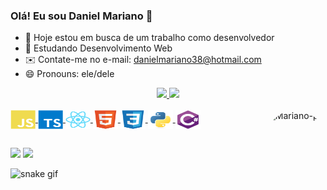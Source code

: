 ### Olá! Eu sou Daniel Mariano 👋
 

- 🔭 Hoje estou em busca de um trabalho como desenvolvedor
- 🌱 Estudando Desenvolvimento Web
- ✉️ Contate-me no e-mail: danielmariano38@hotmail.com
- 😄 Pronouns: ele/dele

<div align="center">
  <a href="https://github.com/Marianodan">
  <img height="180em" src="https://github-readme-stats.vercel.app/api?username=Marianodan&show_icons=true&theme=chartreuse-dark&include_all_commits=true&count_private=true"/>
  <img height="180em" src="https://github-readme-stats.vercel.app/api/top-langs/?username=MarianoDan&layout=compact&langs_count=7&theme=chartreuse-dark"/>
</div>
  
  <div style="display: inline_block"><br>
  <img align="center" alt="MarianoJs" height="30" width="40" src="https://raw.githubusercontent.com/devicons/devicon/master/icons/javascript/javascript-plain.svg">
  <img align="center" alt="Mariano-Ts" height="30" width="40" src="https://raw.githubusercontent.com/devicons/devicon/master/icons/typescript/typescript-plain.svg">
  <img align="center" alt="RMariano-React" height="30" width="40" src="https://raw.githubusercontent.com/devicons/devicon/master/icons/react/react-original.svg">
  <img align="center" alt="Mariano-HTML" height="30" width="40" src="https://raw.githubusercontent.com/devicons/devicon/master/icons/html5/html5-original.svg">
  <img align="center" alt="Mariano-CSS" height="30" width="40" src="https://raw.githubusercontent.com/devicons/devicon/master/icons/css3/css3-original.svg">
  <img align="center" alt="Mariano-Python" height="30" width="40" src="https://raw.githubusercontent.com/devicons/devicon/master/icons/python/python-original.svg">
  <img align="center" alt="Mariano-Csharp" height="30" width="40" src="https://raw.githubusercontent.com/devicons/devicon/master/icons/csharp/csharp-original.svg">
  <img align="right" alt="Mariano-pic" height="150" style="border-radius:50px;" src="https://i.picasion.com/pic92/d79bbd57b41b92b3fc355c367aa217e6.gif">
</div>
  
  ##
  
<div> 
  <a href = "mailto:danielmariano38@hotmail.com"><img src="https://img.shields.io/badge/Microsoft_Outlook-0078D4?style=for-the-badge&logo=microsoft-outlook&logoColor=white" target="_blank"></a>
  <a href="https://www.linkedin.com/in/daniel-mariano-moreira/" target="_blank"><img src="https://img.shields.io/badge/-LinkedIn-%230077B5?style=for-the-badge&logo=linkedin&logoColor=white" target="_blank"></a> 
 
 ![snake gif](https://github.com/MarianoDan/NomeArquivo/blob/output/github-contribution-grid-snake.svg)
 
</div>
